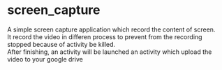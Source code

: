 # screen_capture
A simple screen capture application which record the content of screen.  
It record the video in differen process to prevent from the recording stopped because of activity be killed.  
After finishing, an activity will be launched an activity which upload the video to your google drive  
